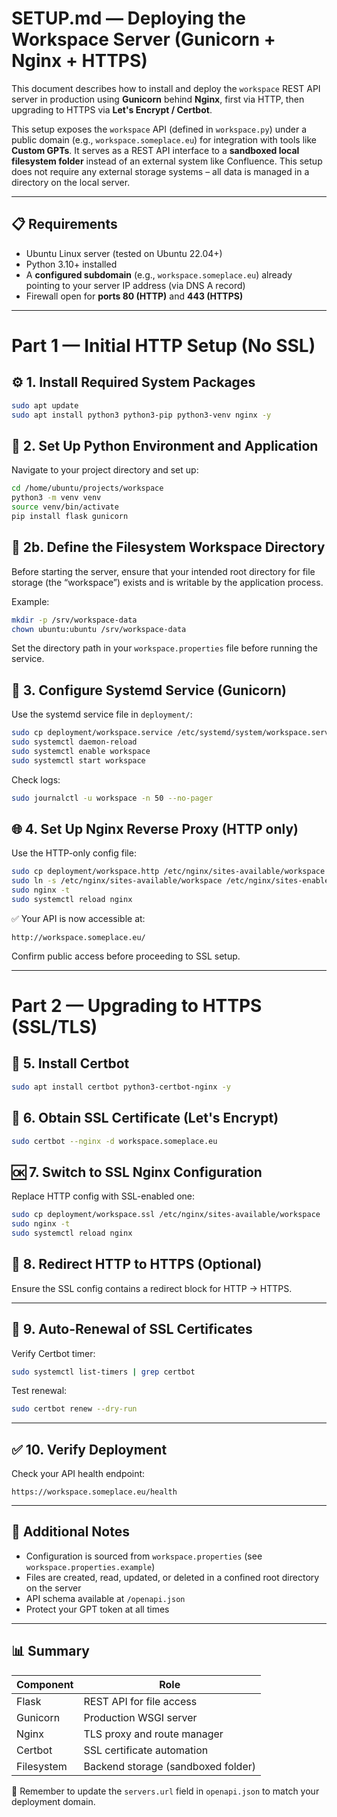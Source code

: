 # SETUP.md — Deploying the Workspace Server (Gunicorn + Nginx + HTTPS)

This document describes how to install and deploy the `workspace` REST API server in production using **Gunicorn** behind **Nginx**, first via HTTP, then upgrading to HTTPS via **Let's Encrypt / Certbot**.

This setup exposes the `workspace` API (defined in `workspace.py`) under a public domain (e.g., `workspace.someplace.eu`) for integration with tools like **Custom GPTs**. It serves as a REST API interface to a **sandboxed local filesystem folder** instead of an external system like Confluence. This setup does not require any external storage systems – all data is managed in a directory on the local server.

---

## 📋 Requirements

- Ubuntu Linux server (tested on Ubuntu 22.04+)
- Python 3.10+ installed
- A **configured subdomain** (e.g., `workspace.someplace.eu`) already pointing to your server IP address (via DNS A record)
- Firewall open for **ports 80 (HTTP)** and **443 (HTTPS)**

---

# Part 1 — Initial HTTP Setup (No SSL)

## ⚙️ 1. Install Required System Packages
```bash
sudo apt update
sudo apt install python3 python3-pip python3-venv nginx -y
```

## 🐍 2. Set Up Python Environment and Application
Navigate to your project directory and set up:
```bash
cd /home/ubuntu/projects/workspace
python3 -m venv venv
source venv/bin/activate
pip install flask gunicorn
```

## 📁 2b. Define the Filesystem Workspace Directory

Before starting the server, ensure that your intended root directory for file storage (the “workspace”) exists and is writable by the application process.

Example:
```bash
mkdir -p /srv/workspace-data
chown ubuntu:ubuntu /srv/workspace-data
```

Set the directory path in your `workspace.properties` file before running the service.

## 🔧 3. Configure Systemd Service (Gunicorn)
Use the systemd service file in `deployment/`:
```bash
sudo cp deployment/workspace.service /etc/systemd/system/workspace.service
sudo systemctl daemon-reload
sudo systemctl enable workspace
sudo systemctl start workspace
```
Check logs:
```bash
sudo journalctl -u workspace -n 50 --no-pager
```

## 🌐 4. Set Up Nginx Reverse Proxy (HTTP only)
Use the HTTP-only config file:
```bash
sudo cp deployment/workspace.http /etc/nginx/sites-available/workspace
sudo ln -s /etc/nginx/sites-available/workspace /etc/nginx/sites-enabled/
sudo nginx -t
sudo systemctl reload nginx
```
✅ Your API is now accessible at:
```
http://workspace.someplace.eu/
```
Confirm public access before proceeding to SSL setup.

---

# Part 2 — Upgrading to HTTPS (SSL/TLS)

## 🔐 5. Install Certbot
```bash
sudo apt install certbot python3-certbot-nginx -y
```

## 🔏 6. Obtain SSL Certificate (Let's Encrypt)
```bash
sudo certbot --nginx -d workspace.someplace.eu
```

## 🆗 7. Switch to SSL Nginx Configuration
Replace HTTP config with SSL-enabled one:
```bash
sudo cp deployment/workspace.ssl /etc/nginx/sites-available/workspace
sudo nginx -t
sudo systemctl reload nginx
```

## 🔁 8. Redirect HTTP to HTTPS (Optional)
Ensure the SSL config contains a redirect block for HTTP → HTTPS.

---

## 🔄 9. Auto-Renewal of SSL Certificates
Verify Certbot timer:
```bash
sudo systemctl list-timers | grep certbot
```
Test renewal:
```bash
sudo certbot renew --dry-run
```

---

## ✅ 10. Verify Deployment
Check your API health endpoint:
```
https://workspace.someplace.eu/health
```

---

## 📁 Additional Notes

- Configuration is sourced from `workspace.properties` (see `workspace.properties.example`)
- Files are created, read, updated, or deleted in a confined root directory on the server
- API schema available at `/openapi.json`
- Protect your GPT token at all times

---

## 📊 Summary
| Component   | Role                                |
|------------|-------------------------------------|
| Flask      | REST API for file access            |
| Gunicorn   | Production WSGI server              |
| Nginx      | TLS proxy and route manager         |
| Certbot    | SSL certificate automation          |
| Filesystem | Backend storage (sandboxed folder)  |

🔔 Remember to update the `servers.url` field in `openapi.json` to match your deployment domain.